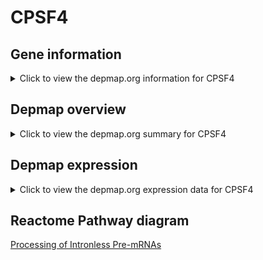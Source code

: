 <h1>CPSF4</h1>

<h2>Gene information</h2>
<details>
  <summary>Click to view the depmap.org information for CPSF4</summary>
  <iframe src="https://depmap.org/portal/gene/CPSF4?tab=about" style="border:none;width:100%;height:800px"></iframe>
</details>

<h2>Depmap overview</h2>
<details>
  <summary>Click to view the depmap.org summary for CPSF4</summary>
  <iframe src="https://depmap.org/portal/gene/CPSF4?tab=overview" style="border:none;width:100%;height:800px"></iframe>
</details>

<h2>Depmap expression</h2>
<details>
  <summary>Click to view the depmap.org expression data for CPSF4</summary>
  <iframe src="https://depmap.org/portal/gene/CPSF4?tab=characterization" style="border:none;width:100%;height:800px"></iframe>
</details>



<h2>Reactome Pathway diagram</h2>
<a href="https://reactome.org/PathwayBrowser/#/R-HSA-77595">Processing of Intronless Pre-mRNAs</a>



